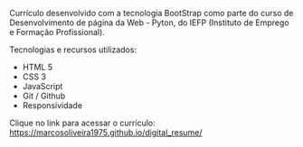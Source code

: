 Currículo desenvolvido com a tecnologia BootStrap como parte do curso de Desenvolvimento de página da Web - Pyton, do IEFP (Instituto de Emprego e Formação Profissional).

Tecnologias e recursos utilizados:

- HTML 5
- CSS 3
- JavaScript
- Git / Github
- Responsividade

Clique no link para acessar o currículo: https://marcosoliveira1975.github.io/digital_resume/
